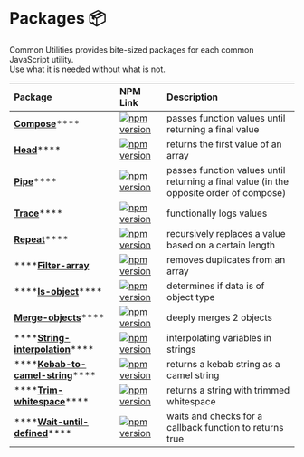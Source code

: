 # Packages 📦

Common Utilities provides bite-sized packages for each common JavaScript utility.   
Use what it is needed without what is not.

| Package | NPM Link | Description |
| :--- | :--- | :--- |
| [**Compose**](https://github.com/yowainwright/common-utilities/blob/master/packages/compose)\*\*\*\* | [![npm version](https://camo.githubusercontent.com/1ed535ffe63517f039bb4a9d748804a62e95be144004da8e5257871588abb31a/68747470733a2f2f62616467652e667572792e696f2f6a732f253430636f6d6d6f6e2d7574696c6974696573253246636f6d706f73652e737667)](https://badge.fury.io/js/%40common-utilities%2Fcompose) | passes function values until returning a final value |
| [**Head**](https://github.com/yowainwright/common-utilities/blob/master/packages/head)\*\*\*\* | [![npm version](https://camo.githubusercontent.com/cbda9b793cc68e38e838d07c98860e276aa4604bffe4563f64e187f43c6c39f7/68747470733a2f2f62616467652e667572792e696f2f6a732f253430636f6d6d6f6e2d7574696c6974696573253246686561642e737667)](https://badge.fury.io/js/%40common-utilities%2Fhead) | returns the first value of an array |
| [**Pipe**](https://github.com/yowainwright/common-utilities/blob/master/packages/pipe)\*\*\*\* | [![npm version](https://camo.githubusercontent.com/05cd3627ca0e7a4aae3977f755cbc5c907bc75a69e08d9396e9a987e57625065/68747470733a2f2f62616467652e667572792e696f2f6a732f253430636f6d6d6f6e2d7574696c6974696573253246706970652e737667)](https://badge.fury.io/js/%40common-utilities%2Fpipe) | passes function values until returning a final value  \(in the opposite order of compose\) |
| [**Trace**](https://github.com/yowainwright/common-utilities/blob/master/packages/trace)\*\*\*\* | [![npm version](https://camo.githubusercontent.com/76d6f0d9dcf0ef9cab8d149f661a87fc73c83eb11a0f70096cb557e2892c8b87/68747470733a2f2f62616467652e667572792e696f2f6a732f253430636f6d6d6f6e2d7574696c697469657325324674726163652e737667)](https://badge.fury.io/js/%40common-utilities%2Ftrace) | functionally logs values |
| [**Repeat**](https://github.com/yowainwright/common-utilities/blob/master/packages/repeat)\*\*\*\* | [![npm version](https://camo.githubusercontent.com/21cd018cd3484b76cd8de20075127aa80c0a9b33b92db8eef1de013c1e162670/68747470733a2f2f62616467652e667572792e696f2f6a732f253430636f6d6d6f6e2d7574696c69746965732532467265706561742e737667)](https://badge.fury.io/js/%40common-utilities%2Frepeat) | recursively replaces a value based on a certain length |
| \*\*\*\*[**Filter-array**](https://github.com/yowainwright/common-utilities/tree/master/packages/fllter-array) | [![npm version](https://camo.githubusercontent.com/557c6e4fcd30e145c3360d0d12b2a9c668bcdfa217a6894a45e1089499e15346/68747470733a2f2f62616467652e667572792e696f2f6a732f253430636f6d6d6f6e2d7574696c697469657325324666696c7465722d61727261792e737667)](https://badge.fury.io/js/%40common-utilities%2Ffilter-array) | removes duplicates from an array |
| \*\*\*\*[**Is-object**](https://github.com/yowainwright/common-utilities/blob/master/packages/is-object)\*\*\*\* | [![npm version](https://camo.githubusercontent.com/c5b8dccc7bb75e0894fccb224fe8b689dddcac8a428ee9bd66682a915fa0b229/68747470733a2f2f62616467652e667572792e696f2f6a732f253430636f6d6d6f6e2d7574696c697469657325324669732d6f626a6563742e737667)](https://badge.fury.io/js/%40common-utilities%2is-object) | determines if data is of object type |
| [**Merge-objects**](https://github.com/yowainwright/common-utilities/blob/master/packages/merge-objects)\*\*\*\* | [![npm version](https://camo.githubusercontent.com/7128dd1afe4bb003f5cc2978898ce0b6fe968cdaaea1c4ed8b0a0ad39f958ecf/68747470733a2f2f62616467652e667572792e696f2f6a732f253430636f6d6d6f6e2d7574696c69746965732532466d657267652d6f626a656374732e737667)](https://badge.fury.io/js/%40common-utilities%2merge-objects) | deeply merges 2 objects |
| \*\*\*\*[**String-interpolation**](https://github.com/yowainwright/common-utilities/blob/master/packages/string-interpolation)\*\*\*\* | [![npm version](https://camo.githubusercontent.com/aa02f6a777614763a4e4cfb12145329e870d273e2751b8a7766e0a0b143a9144/68747470733a2f2f62616467652e667572792e696f2f6a732f253430636f6d6d6f6e2d7574696c6974696573253246737472696e672d696e746572706f6c6174696f6e2e737667)](https://badge.fury.io/js/%40common-utilities%2Fstring-interpolation) | interpolating variables in strings |
| \*\*\*\*[**Kebab-to-camel-string**](https://github.com/yowainwright/common-utilities/blob/master/packages/kebab-to-camel-string)\*\*\*\* | [![npm version](https://camo.githubusercontent.com/04cfcc68c6269039e67fcdf0c597990df58c6dc70f2a17b3debf23de27470258/68747470733a2f2f62616467652e667572792e696f2f6a732f253430636f6d6d6f6e2d7574696c69746965732532466b656261622d746f2d63616d656c2d737472696e672e737667)](https://badge.fury.io/js/%40common-utilities%2Fkebab-to-camel-string) | returns a kebab string as a camel string |
| \*\*\*\*[**Trim-whitespace**](https://github.com/yowainwright/common-utilities/blob/master/packages/trim-whitespace)\*\*\*\* | [![npm version](https://camo.githubusercontent.com/1566aaba6aabdc38121377e39408d3f8ca06bf18ebe0422313a7392df5849857/68747470733a2f2f62616467652e667572792e696f2f6a732f253430636f6d6d6f6e2d7574696c69746965732532467472696d2d776869746573706163652e737667)](https://badge.fury.io/js/%40common-utilities%2Ftrim-whitespace) | returns a string with trimmed whitespace |
| \*\*\*\*[**Wait-until-defined**](https://github.com/yowainwright/common-utilities/blob/master/packages/wait-until-defined)\*\*\*\* | [![npm version](https://camo.githubusercontent.com/914d7e65ef7ff048beb163e97d4ed0dfbfed2d723eaf46474d37859e6deb3265/68747470733a2f2f62616467652e667572792e696f2f6a732f253430636f6d6d6f6e2d7574696c6974696573253246776169742d756e74696c2d646566696e65642e737667)](https://badge.fury.io/js/%40common-utilities%2Fwait-until-defined) | waits and checks for a callback function to returns true |



